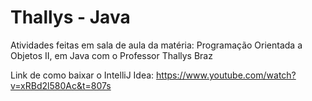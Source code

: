 # Thallys - Java
Atividades feitas em sala de aula da matéria: Programação Orientada a Objetos II, em Java com o Professor Thallys Braz

Link de como baixar o IntelliJ Idea: https://www.youtube.com/watch?v=xRBd2l580Ac&t=807s
